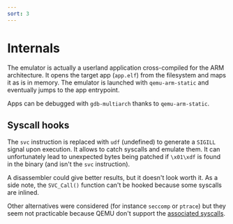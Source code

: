 ```yaml
---
sort: 3
---
```


# Internals

The emulator is actually a userland application cross-compiled for the ARM
architecture. It opens the target app (`app.elf`) from the filesystem and maps
it as is in memory. The emulator is launched with `qemu-arm-static` and
eventually jumps to the app entrypoint.

Apps can be debugged with `gdb-multiarch` thanks to `qemu-arm-static`.


## Syscall hooks

The `svc` instruction is replaced with `udf` (undefined) to generate a `SIGILL`
signal upon execution. It allows to catch syscalls and emulate them. It can
unfortunately lead to unexpected bytes being patched if `\x01\xdf` is found in
the binary (and isn't the `svc` instruction).

A disassembler could give better results, but it doesn't look worth it. As a
side note, the `SVC_Call()` function can't be hooked because some syscalls are
inlined.


Other alternatives were considered (for instance `seccomp` or `ptrace`) but they
seem not practicable because QEMU don't support the
[associated syscalls](https://github.com/qemu/qemu/blob/1c4c6fcd1a2ae56e98be3a441e19a0933c508a51/linux-user/syscall.c#L7402).
